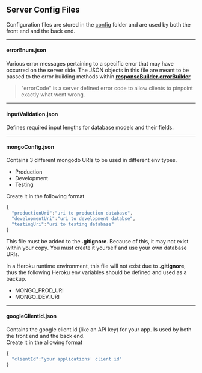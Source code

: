 


## Server Config Files
Configuration files are stored in the [config](../config) folder and are used by both the front end and the back end.

***

#### errorEnum.json
Various error messages pertaining to a specific error that may have occurred on the server side. The JSON objects in this file are meant to be passed to the error building methods within [**responseBuilder.errorBuilder**](../server/responseBuilder.js)  
> "errorCode" is a server defined error code to allow clients to pinpoint exactly what went wrong.

***

#### inputValidation.json
Defines required input lengths for database models and their fields.

***

#### mongoConfig.json
Contains 3 different mongodb URIs to be used in different env types.
- Production
- Development
- Testing  

Create it in the following format
```javascript
{
  "productionUri":"uri to production database",
  "developmentUri":"uri to development databse",
  "testingUri":"uri to testing database"	
}
```

This file must be added to the **.gitignore**. Because of this, it may not exist within your copy. You must create it yourself and use your own database URIs.


In a Heroku runtime environment, this file will not exist due to **.gitignore**, thus the following Heroku env variables should be defined and used as a backup.  
- MONGO_PROD_URI
- MONGO_DEV_URI

***

#### googleClientId.json
Contains the google client id (like an API key) for your app.  Is used by both the front end and the back end.  
Create it in the allowing format
```javascript
{
  "clientId":"your applications' client id"
}
```





